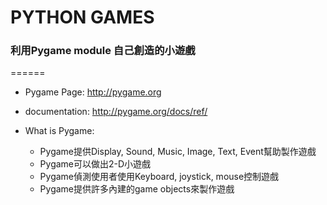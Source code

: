 # PYTHON GAMES 
### 利用Pygame module 自己創造的小遊戲
======

* Pygame Page: http://pygame.org 
* documentation: http://pygame.org/docs/ref/


* What is Pygame:
  * Pygame提供Display, Sound, Music, Image, Text, Event幫助製作遊戲
  * Pygame可以做出2-D小遊戲
  * Pygame偵測使用者使用Keyboard, joystick, mouse控制遊戲
  * Pygame提供許多內建的game objects來製作遊戲
